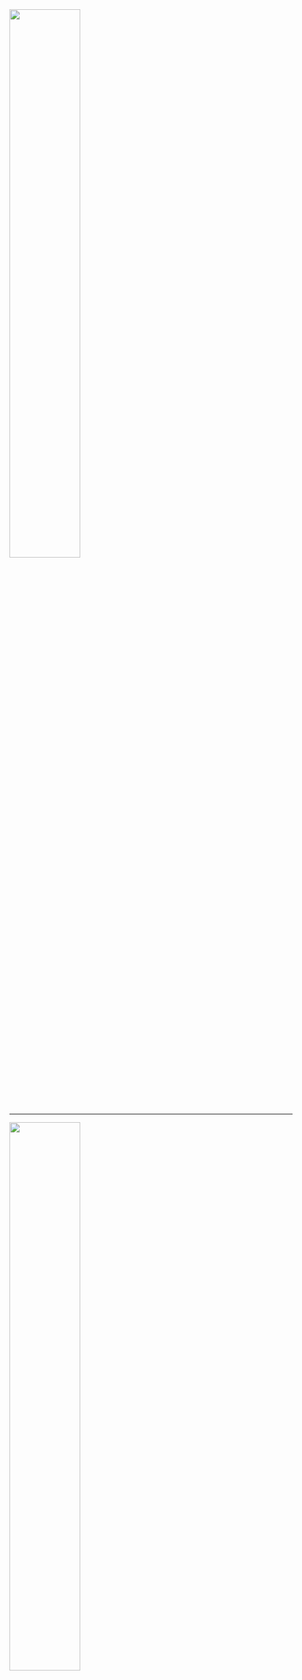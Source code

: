 <img width="50%" src="https://github-readme-stats.vercel.app/api?username=cyrus01337&show_icons=true&theme=dracula" />
<hr />
<img width="50%" src="https://github-readme-stats.vercel.app/api/top-langs/?username=cyrus01337&langs_count=10" />
